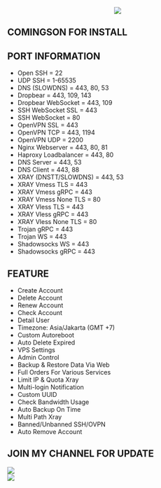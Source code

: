 
<p align="center">
<img src="https://readme-typing-svg.herokuapp.com?color=red&center=true&vCenter=true&lines=OS+PROJECT+[VPN]" />
</p>

## COMINGSON FOR INSTALL

## PORT INFORMATION
- Open SSH = 22  
- UDP SSH = 1-65535  
- DNS (SLOWDNS) = 443, 80, 53  
- Dropbear = 443, 109, 143  
- Dropbear WebSocket = 443, 109  
- SSH WebSocket SSL = 443  
- SSH WebSocket = 80  
- OpenVPN SSL = 443  
- OpenVPN TCP = 443, 1194  
- OpenVPN UDP = 2200  
- Nginx Webserver = 443, 80, 81  
- Haproxy Loadbalancer = 443, 80  
- DNS Server = 443, 53  
- DNS Client = 443, 88  
- XRAY (DNSTT/SLOWDNS) = 443, 53  
- XRAY Vmess TLS = 443  
- XRAY Vmess gRPC = 443  
- XRAY Vmess None TLS = 80  
- XRAY Vless TLS = 443  
- XRAY Vless gRPC = 443  
- XRAY Vless None TLS = 80  
- Trojan gRPC = 443  
- Trojan WS = 443  
- Shadowsocks WS = 443  
- Shadowsocks gRPC = 443

## FEATURE
- Create Account  
- Delete Account  
- Renew Account  
- Check Account
- Detail User  
- Timezone: Asia/Jakarta (GMT +7) 
- Custom Autoreboot
- Auto Delete Expired  
- VPS Settings  
- Admin Control  
- Backup & Restore Data Via Web    
- Full Orders For Various Services  
- Limit IP & Quota Xray  
- Multi-login Notification  
- Custom UUID  
- Check Bandwidth Usage  
- Auto Backup On Time  
- Multi Path Xray  
- Banned/Unbanned SSH/OVPN  
- Auto Remove Account

## JOIN MY CHANNEL FOR UPDATE

<a href="https://t.me/osproject_backend" target=”_blank”><img src="https://img.shields.io/static/v1?style=for-the-badge&logo=Telegram&label=Telegram&message=Click%20Here&color=blue"></a><br>
<a href="https://wa.me/6281228861758" target=”_blank”><img src="https://img.shields.io/static/v1?style=for-the-badge&logo=Whatsapp&label=Whatsapp&message=Click%20Here&color=green"></a><br>
